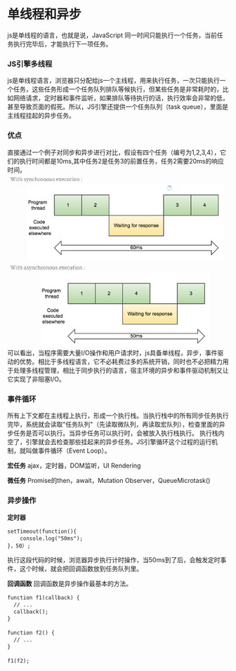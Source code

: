 单线程和异步
===================
js是单线程的语言，也就是说，JavaScript 同一时间只能执行一个任务，当前任务执行完毕后，才能执行下一项任务。

###  JS引擎多线程
js是单线程语言，浏览器只分配给js一个主线程，用来执行任务，一次只能执行一个任务，这些任务形成一个任务队列排队等候执行，但某些任务是非常耗时的，比如网络请求，定时器和事件监听，如果排队等待执行的话，执行效率会非常的低，甚至导致页面的假死。所以，JS引擎还提供一个任务队列（task queue），里面是主线程挂起的异步任务。

###  优点
直接通过一个例子对同步和异步进行对比，假设有四个任务（编号为1,2,3,4），它们的执行时间都是10ms,其中任务2是任务3的前置任务，任务2需要20ms的响应时间。
![](./相关文件/20.1.png)
可以看出，当程序需要大量I/O操作和用户请求时，js具备单线程，异步，事件驱动的优势。相比于多线程语言，它不必耗费过多的系统开销，同时也不必把精力用于处理多线程管理，相比于同步执行的语言，宿主环境的异步和事件驱动机制又让它实现了非阻塞I/O。

###  事件循环

所有上下文都在主线程上执行，形成一个执行栈。当执行栈中的所有同步任务执行完毕，系统就会读取"任务队列"（先读取微队列，再读取宏队列），检查里面的异步任务是否可以执行。当异步任务可以执行时，会被放入执行栈执行。
执行栈内空了，引擎就会去检查那些挂起来的异步任务。JS引擎循环这个过程的运行机制，就叫做事件循环（Event Loop）。

**宏任务**
ajax，定时器，DOM监听，UI Rendering

**微任务**
Promise的then，await，Mutation Observer，QueueMicrotask()

###  异步操作
**定时器**

    setTimeout(function(){
        console.log("50ms");
    }，50）;

执行这段代码的时候，浏览器异步执行计时操作，当50ms到了后，会触发定时事件，这个时候，就会把回调函数放到任务队列里。

**回调函数**
回调函数是异步操作最基本的方法。
```
function f1(callback) {
  // ...
  callback();
}

function f2() {
  // ...
}

f1(f2);
```

  [1]: /file/view/images%2FHTML--CSS--JS%2FJS%2F%E7%9B%B8%E5%85%B3%E6%96%87%E4%BB%B6%2F20.1.png